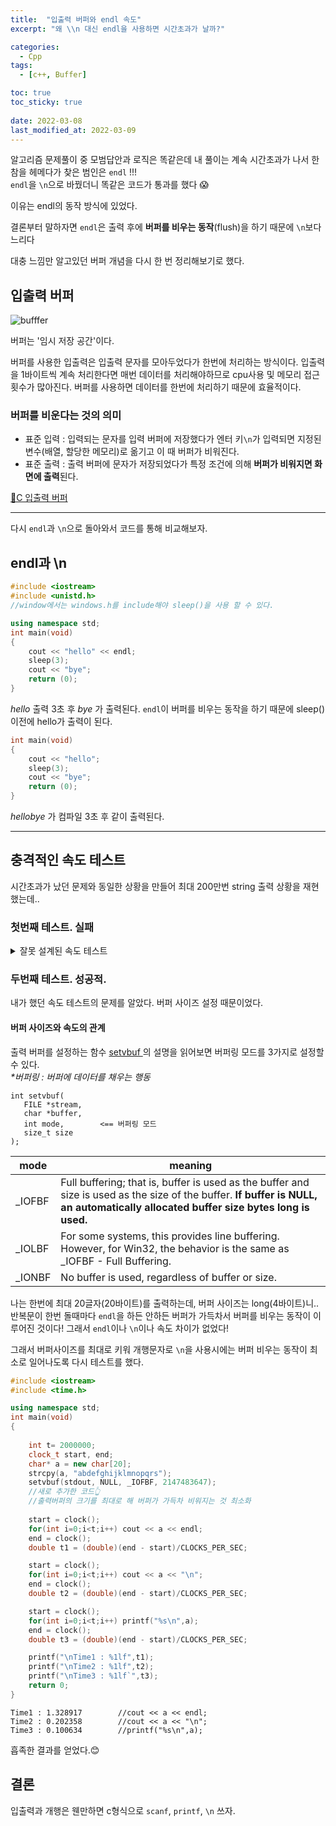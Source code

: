 ```yaml
---
title:  "입출력 버퍼와 endl 속도"
excerpt: "왜 \\n 대신 endl을 사용하면 시간초과가 날까?"

categories:
  - Cpp
tags:
  - [c++, Buffer]

toc: true
toc_sticky: true
 
date: 2022-03-08
last_modified_at: 2022-03-09
---
```


알고리즘 문제풀이 중 모범답안과 로직은 똑같은데 내 풀이는 계속 시간초과가 나서 한참을 헤메다가 찾은 범인은 `endl` !!!  
`endl`을 `\n`으로 바꿨더니 똑같은 코드가 통과를 했다 😱

이유는 endl의 동작 방식에 있었다.

결론부터 말하자면 `endl`은 출력 후에 **버퍼를 비우는 동작**(flush)을 하기 때문에 `\n`보다 느리다


대충 느낌만 알고있던 버퍼 개념을 다시 한 번 정리해보기로 했다.  

## 입출력 버퍼 
![bufffer](https://user-images.githubusercontent.com/48314521/157240726-47b69682-b3b5-43e1-bc8a-fb5dad5c7352.png)

버퍼는 '임시 저장 공간'이다.

버퍼를 사용한 입출력은 입출력 문자를 모아두었다가 한번에 처리하는 방식이다. 입출력을 1바이트씩 계속 처리한다면 매번 데이터를 처리해야하므로 cpu사용 및 메모리 접근 횟수가 많아진다. 버퍼를 사용하면 데이터를 한번에 처리하기 때문에 효율적이다.

### 버퍼를 비운다는 것의 의미

- 표준 입력 : 입력되는 문자를 입력 버퍼에 저장했다가 엔터 키`\n`가 입력되면 지정된 변수(배열, 할당한 메모리)로 옮기고 이 때 버퍼가 비워진다. 
- 표준 출력 : 출력 버퍼에 문자가 저장되었다가 특정 조건에 의해 **버퍼가 비워지면 화면에 출력**된다.

[🔗C 입출력 버퍼](https://dojang.io/mod/page/view.php?id=763)

---
다시 `endl`과 `\n`으로 돌아와서 코드를 통해 비교해보자.

## endl과 \n

```c++
#include <iostream>
#include <unistd.h> 
//window에서는 windows.h를 include해야 sleep()을 사용 할 수 있다.

using namespace std;
int main(void)
{
    cout << "hello" << endl;
    sleep(3);
    cout << "bye";
    return (0);
}
```
_hello_ 출력 3초 후 _bye_ 가 출력된다.
`endl`이 버퍼를 비우는 동작을 하기 때문에 sleep() 이전에 hello가 출력이 된다.

```c++
int main(void)
{
    cout << "hello";
    sleep(3);
    cout << "bye";
    return (0);
}
```
_hellobye_ 가 컴파일 3초 후 같이 출력된다.






---

## 충격적인 속도 테스트
시간초과가 났던 문제와 동일한 상황을 만들어 최대 200만번 string 출력 상황을 재현했는데..
### 첫번째 테스트. 실패
<details>
<summary>잘못 설계된 속도 테스트</summary>
<div markdown="1">

```c++
#include <iostream>
#include <time.h>

using namespace std;
int main(void)
{
    
    int t;
    clock_t start, end;
    char* a = new char[20];
    strcpy(a, "abdefghijklmnopqrs");

    t=2000000;
    start = clock(); 
    while(t--) cout << a << endl;
    end = clock();
    double t1 = (double)(end - start)/CLOCKS_PER_SEC;

    t=2000000;
    start = clock();
    while(t--) cout << a << "\n";
    end = clock();
    double t2 = (double)(end - start)/CLOCKS_PER_SEC;

    t=2000000;
    start = clock();
    while(t--) printf("%s\n",a);
    end = clock();
    double t3 = (double)(end - start)/CLOCKS_PER_SEC;

    printf("\nTime1: %lf\nTime2: %lf\nTime3: %lf\n", t1,t2,t3);

    return 0;
}
```

결과가 너무 충격적이다😱😱😱😱
왜! `cout << a << endl;`이게 제일 빠르지?  
~~초등학교때 과학실험 생각난다. 이론 공부 열심히 하고 막상 실험하면 이상한 결과가 나와서 보고서 조작많이 했는데...~~  
무엇이 잘못됬는지 알려주실 분~!!
```
Time1: 1.322699     //cout << a << endl;
Time2: 1.372523     //cout << a << "\n";
Time3: 1.409360     //printf("%s\n",a);
```

공부하고도 찝찝해..!😩
</div>
</details>

### 두번째 테스트. 성공적.
내가 했던 속도 테스트의 문제를 알았다.
버퍼 사이즈 설정 때문이었다.
#### 버퍼 사이즈와 속도의 관계
출력 버퍼를 설정하는 함수 [setvbuf
](https://docs.microsoft.com/en-us/cpp/c-runtime-library/reference/setvbuf?view=msvc-170)의 설명을 읽어보면 버퍼링 모드를 3가지로 설정할 수 있다.  
*\*버퍼링 : 버퍼에 데이터를 채우는 행동*  

```
int setvbuf(
   FILE *stream,
   char *buffer,
   int mode,        <== 버퍼링 모드
   size_t size
);
```
|mode|meaning|
|---|---|
|_IOFBF|Full buffering; that is, buffer is used as the buffer and size is used as the size of the buffer. **If buffer is NULL, an automatically allocated buffer size bytes long is used.**|
|_IOLBF|For some systems, this provides line buffering. However, for Win32, the behavior is the same as _IOFBF - Full Buffering.|
|_IONBF|No buffer is used, regardless of buffer or size.|

나는 한번에 최대 20글자(20바이트)를 출력하는데, 버퍼 사이즈는 long(4바이트)니.. 반복문이 한번 돌때마다 `endl`을 하든 안하든 버퍼가 가득차서 버퍼를 비우는 동작이 이루어진 것이다!
그래서 `endl`이나 `\n`이나 속도 차이가 없었다!

그래서 버퍼사이즈를 최대로 키워 개행문자로 `\n`을 사용시에는 버퍼 비우는 동작이 최소로 일어나도록 다시 테스트를 했다.

```cpp
#include <iostream>
#include <time.h>

using namespace std;
int main(void)
{
    
    int t= 2000000;
    clock_t start, end;
    char* a = new char[20];
    strcpy(a, "abdefghijklmnopqrs");
    setvbuf(stdout, NULL, _IOFBF, 2147483647);
    //새로 추가한 코드👆
    //출력버퍼의 크기를 최대로 해 버퍼가 가득차 비워지는 것 최소화
    
    start = clock(); 
    for(int i=0;i<t;i++) cout << a << endl;
    end = clock();
    double t1 = (double)(end - start)/CLOCKS_PER_SEC;

    start = clock();
    for(int i=0;i<t;i++) cout << a << "\n";
    end = clock();
    double t2 = (double)(end - start)/CLOCKS_PER_SEC;

    start = clock();
    for(int i=0;i<t;i++) printf("%s\n",a);
    end = clock();
    double t3 = (double)(end - start)/CLOCKS_PER_SEC;

    printf("\nTime1 : %1lf",t1);
    printf("\nTime2 : %1lf",t2);
    printf("\nTime3 : %1lf`",t3);
    return 0;
}
```
```
Time1 : 1.328917        //cout << a << endl;
Time2 : 0.202358        //cout << a << "\n";
Time3 : 0.100634        //printf("%s\n",a);
```
흡족한 결과를 얻었다.😊

## 결론
입출력과 개행은 웬만하면 c형식으로 `scanf`, `printf`, `\n` 쓰자.